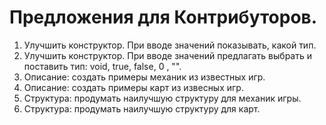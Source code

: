 # Предложения для Контрибуторов.
1. Улучшить конструктор. При вводе значений показывать, какой тип.
2. Улучшить конструктор. При вводе значений предлагать выбрать и поставить тип: void, true, false, 0 , "".
3. Описание: создать примеры механик из известных игр.
4. Описание: создать примеры карт из извесных игр.
5. Структура: продумать наилучшую структуру для механик игры.
6. Структура: продумать наилучшую структуру для карт.
